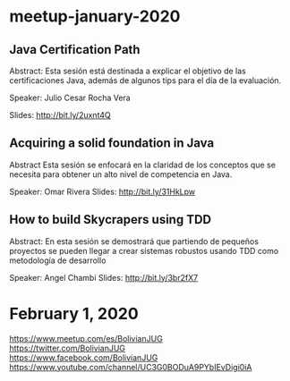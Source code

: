 # meetup-january-2020



Java Certification Path
--------------------------------------------------------------------------------------

Abstract:
Esta sesión está destinada a explicar el objetivo de las certificaciones Java, además de algunos tips para el día de la evaluación.


Speaker: Julio Cesar Rocha Vera

Slides: http://bit.ly/2uxnt4Q

Acquiring a solid foundation in Java
--------------------------------------------------------------------------------------

Abstract
Esta sesión se enfocará en la claridad de los conceptos que se necesita para obtener un alto nivel de competencia en Java.

Speaker: Omar Rivera
Slides: http://bit.ly/31HkLpw

How to build Skycrapers using TDD
--------------------------------------------------------------------------------------

Abstract:
En esta sesión se demostrará que partiendo de pequeños proyectos se pueden llegar a crear sistemas robustos usando TDD como metodología de desarrollo


Speaker: Angel Chambi
Slides: http://bit.ly/3br2fX7


# February 1, 2020
https://www.meetup.com/es/BolivianJUG  <br/>
https://twitter.com/BolivianJUG  <br/>
https://www.facebook.com/BolivianJUG  <br/>
https://www.youtube.com/channel/UC3G0BODuA9PYbIEvDigi0iA  <br/>

